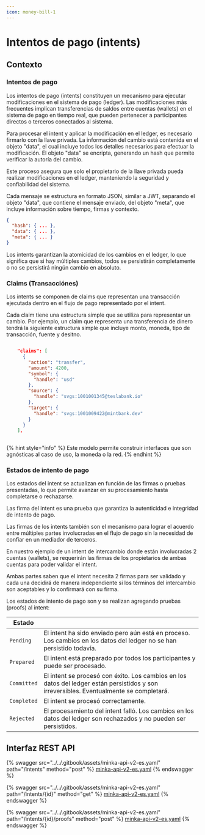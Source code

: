 ```yaml
---
icon: money-bill-1
---
```


# Intentos de pago (intents)

## Contexto

### Intentos de pago

Los intentos de pago (intents) constituyen un mecanismo para ejecutar modificaciones en el sistema de pago (ledger). Las modificaciones más frecuentes implican transferencias de saldos entre cuentas (wallets) en el sistema de pago en tiempo real, que pueden pertenecer a participantes directos o terceros conectados al sistema.

Para procesar el intent y aplicar la modificación en el ledger, es necesario firmarlo con la llave privada. La información del cambio está contenida en el objeto "data", el cual incluye todos los detalles necesarios para efectuar la modificación. El objeto "data" se encripta, generando un hash que permite verificar la autoría del cambio.

Este proceso asegura que solo el propietario de la llave privada pueda realizar modificaciones en el ledger, manteniendo la seguridad y confiabilidad del sistema.

Cada mensaje se estructura en formato JSON, similar a JWT, separando el objeto "data", que contiene el mensaje enviado, del objeto "meta", que incluye información sobre tiempo, firmas y contexto.

```json
{
  "hash": { ... },
  "data": { ... },
  "meta": { ... }
}
```

Los intents garantizan la atomicidad de los cambios en el ledger, lo que significa que si hay múltiples cambios, todos se persistirán completamente o no se persistirá ningún cambio en absoluto.

### Claims (Transacciónes)

Los intents se componen de claims que representan una transacción ejecutada dentro en el flujo de pago representado por el intent.

Cada claim tiene una estructura simple que se utiliza para representar un cambio. Por ejemplo, un claim que representa una transferencia de dinero tendrá la siguiente estructura simple que incluye monto, moneda, tipo de transacción, fuente y desitno.&#x20;

```json

    "claims": [
      {
        "action": "transfer",
        "amount": 4200,
        "symbol": {
          "handle": "usd"
        },
        "source": {
          "handle": "svgs:1001001345@teslabank.io"
        },
        "target": {
          "handle": "svgs:1001009422@mintbank.dev"
        }
      }
    ],
   
```

{% hint style="info" %}
Este modelo permite construir interfaces que son agnósticas al caso de uso, la moneda o la red.
{% endhint %}

### Estados de intento de pago

Los estados del intent se actualizan en función de las firmas o pruebas presentadas, lo que permite avanzar en su procesamiento hasta completarse o rechazarse.

Las firma del intent es una prueba que garantiza la autenticidad e integridad de intento de pago.&#x20;

Las firmas de los intents también son el mecanismo para lograr el acuerdo entre múltiples partes involucradas en el flujo de pago sin la necesidad de confiar en un mediador de terceros.&#x20;

En nuestro ejemplo de un intent de intercambio donde están involucradas 2 cuentas (wallets), se requerirán las firmas de los propietarios de ambas cuentas para poder validar el intent.

Ambas partes saben que el intent necesita 2 firmas para ser validado y cada una decidirá de manera independiente si los términos del intercambio son aceptables y lo confirmará con su firma.

Los estados de intento de pago son y se realizan agregando pruebas (proofs) al intent:

| Estado      |                                                                                                                                         |
| ----------- | --------------------------------------------------------------------------------------------------------------------------------------- |
| `Pending`   | El intent ha sido enviado pero aún está en proceso. Los cambios en los datos del ledger no se han persistido todavía.                   |
| `Prepared`  | El intent está preparado por todos los participantes y puede ser procesado.                                                             |
| `Committed` | El intent se procesó con éxito. Los cambios en los datos del ledger están persistidos y son irreversibles. Eventualmente se completará. |
| `Completed` | El intent se procesó correctamente.                                                                                                     |
| `Rejected`  | El procesamiento del intent falló. Los cambios en los datos del ledger son rechazados y no pueden ser persistidos.                      |

## Interfaz REST API

{% swagger src="../../.gitbook/assets/minka-api-v2-es.yaml" path="/intents" method="post" %}
[minka-api-v2-es.yaml](../../.gitbook/assets/minka-api-v2-es.yaml)
{% endswagger %}

{% swagger src="../../.gitbook/assets/minka-api-v2-es.yaml" path="/intents/{id}" method="get" %}
[minka-api-v2-es.yaml](../../.gitbook/assets/minka-api-v2-es.yaml)
{% endswagger %}

{% swagger src="../../.gitbook/assets/minka-api-v2-es.yaml" path="/intents/{id}/proofs" method="post" %}
[minka-api-v2-es.yaml](../../.gitbook/assets/minka-api-v2-es.yaml)
{% endswagger %}


